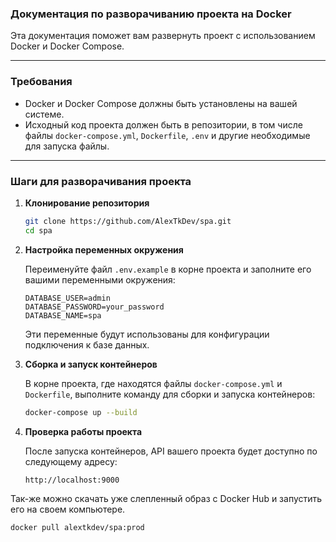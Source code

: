 ### Документация по разворачиванию проекта на Docker

Эта документация поможет вам развернуть проект с использованием Docker и Docker Compose.

---

### Требования

- Docker и Docker Compose должны быть установлены на вашей системе.
- Исходный код проекта должен быть в репозитории, в том числе файлы `docker-compose.yml`, `Dockerfile`, `.env` и другие необходимые для запуска файлы.

---

### Шаги для разворачивания проекта

1. **Клонирование репозитория**

   ```bash
   git clone https://github.com/AlexTkDev/spa.git
   cd spa
   ```

2. **Настройка переменных окружения**

   Переименуйте файл `.env.example` в корне проекта и заполните его вашими переменными 
   окружения:

   ```env
   DATABASE_USER=admin
   DATABASE_PASSWORD=your_password
   DATABASE_NAME=spa
   ```

   Эти переменные будут использованы для конфигурации подключения к базе данных.

3. **Сборка и запуск контейнеров**

   В корне проекта, где находятся файлы `docker-compose.yml` и `Dockerfile`, выполните команду для 
   сборки и запуска контейнеров:

   ```bash
   docker-compose up --build
   ```

4. **Проверка работы проекта**

   После запуска контейнеров, API вашего проекта будет доступно по следующему адресу:

   ```
   http://localhost:9000
   ```


Так-же можно скачать уже слепленный образ с Docker Hub и запустить его на своем компьютере.

```bash
docker pull alextkdev/spa:prod
```